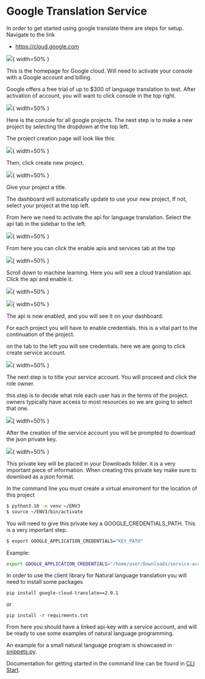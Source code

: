 # Google Translation Service

In order to get started using google translate there are steps for
setup. Navigate to the link

* <https://cloud.google.com>

![](images/g1.png){ width=50% }

This is the homepage for Google cloud. Will need to activate your
console with a Google account and billing.

Google offers a free trial of up to $300 of language translation to
test. After activation of account, you will want to click console in
the top right.

![](images/g2.png){ width=50% }

Here is the console for all google projects.  The next step is to make
a new project by selecting the dropdown at the top left.

The project creation page will look like this:

![](images/g3.png){ width=50% }

Then, click create new project.

![](images/g4.png){ width=50% }

Give your project a title.

The dashboard will automatically update to use your new project, If
not, select your project at the top left.

From here we need to activate the api for language translation.
Select the api tab in the sidebar to the left.

![](images/g5.png){ width=50% }


From here you can click the enable apis and services tab at the top

![](images/g6.png){ width=50% }


Scroll down to machine learning. Here you will see a cloud translation
api.  Click the api and enable it.

![](images/g7.png){ width=50% }


![](images/g8.png){ width=50% }

The api is now enabled, and you will see it on your dashboard.

For each project you will have to enable credentials. this is a vital
part to the continuation of the project.

on the tab to the left you will see credentials. here we are going to
click create service account.

![](images/g9.png){ width=50% }

The next step is to title your service account.
You will proceed and click the role owner. 

this step is to decide what role each user has in the terms of the
project. owners typically have access to most resources so we are
going to select that one.


![](images/g10.png){ width=50% }

After the creation of the service account you will be prompted to
download the json private key.


![](images/g11.png){ width=50% }

This private key will be placed in your Downloads folder.  it is a
very important piece of information. When creating this private key
make sure to download as a json format.

In the command line you must create a virtual enviroment for the
location of this project

```bash
$ python3.10 -m venv ~/ENV3
$ source ~/ENV3/bin/activate
```

You will need to give this private key a GOOGLE_CREDENTIALS_PATH. This is a very important step.

```bash
$ export GOOGLE_APPLICATION_CREDENTIALS="KEY_PATH"
```

Example:

```bash
export GOOGLE_APPLICATION_CREDENTIALS="/home/user/Downloads/service-account-file.json"
```

In order to use the client library for Natural language translation
you will need to install some packages


```
pip install google-cloud-translate==2.0.1
```

or
```
pip install -r requirments.txt
```


From here you should have a linked api-key with a service account, and
will be ready to use some examples of natural language programming.


An example for a small natural language program is showcased in
[snippets.py](../snippets.py).


Documentation for getting started in the command line can be found in
[CLI Start](README-cli.md).



